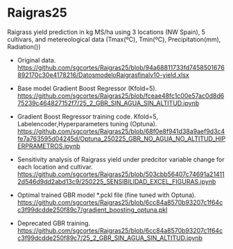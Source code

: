 # Raigras25
Raigrass yield prediction in kg MS/ha using 3 locations (NW Spain), 5 cultivars, and metereological data (Tmax(ºC), Tmin(ºC), Precipitation(mm), Radiation())
+ Original data. https://github.com/sgcortes/Raigras25/blob/94a68811733fd7458501676892170c30e4178216/DatosmodeloRaigrasfinalv10-yield.xlsx
+ Base model Gradient Boost Regressor (Kfold=5). https://github.com/sgcortes/Raigras25/blob/fceae48fc1c00e57ac0d8d675239c464827152f7/25_2_GBR_SIN_AGUA_SIN_ALTITUD.ipynb
+ Gradient Boost Regressor training code. Kfold=5, Labelencoder,Hyperparameters tuning (Optuna). https://github.com/sgcortes/Raigras25/blob/68f0e8f941d38a9aef9d3c4fe7a763595d04245d/Optuna_250225_GBR_NO_AGUA_NO_ALTITUD_HIPERPRAMETROS.ipynb
+ Sensitivity analysis of Raigrass yield under predcitor variable change for each location and cultivar. https://github.com/sgcortes/Raigras25/blob/503cbb56407c74691a214112d546d9dd2abd13c9/250225_SENSIBILIDAD_EXCEL_FIGURAS.ipynb
+ Optimal trained GBR model *.pckl file (fine tuned with Optuna). https://github.com/sgcortes/Raigras25/blob/6cc84a8570b93207c1f64cc3f99dcdde250f89c7/gradient_boosting_optuna.pkl

+ Deprecated GBR training. https://github.com/sgcortes/Raigras25/blob/6cc84a8570b93207c1f64cc3f99dcdde250f89c7/25_2_GBR_SIN_AGUA_SIN_ALTITUD.ipynb
   
